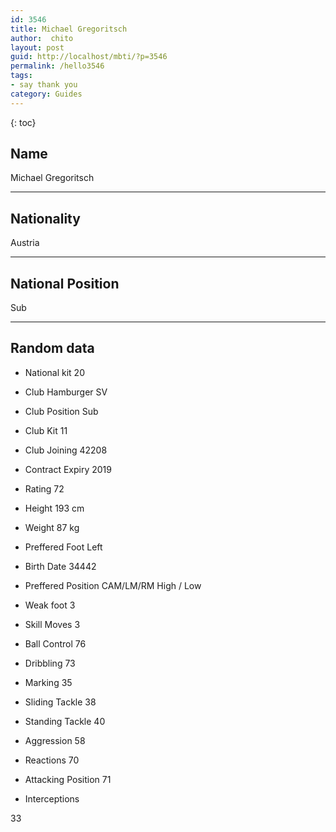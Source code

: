 ```yaml
---
id: 3546
title: Michael Gregoritsch
author:  chito 
layout: post
guid: http://localhost/mbti/?p=3546
permalink: /hello3546
tags:
- say thank you
category: Guides
---
```



{: toc}


## Name  
Michael Gregoritsch 

* * *

## Nationality  
Austria 

* * *

## National Position  
Sub 

* * *

## Random data 

  * National kit 
20 

  * Club 
Hamburger SV 

  * Club Position 
Sub 

  * Club Kit 
11 

  * Club Joining 
42208 

  * Contract Expiry 
2019 

  * Rating 
72 

  * Height 
193 cm 

  * Weight 
87 kg 

  * Preffered Foot 
Left 

  * Birth Date 
34442 

  * Preffered Position 
CAM/LM/RM High / Low 

  * Weak foot 
3 

  * Skill Moves 
3 

  * Ball Control 
76 

  * Dribbling 
73 

  * Marking 
35 

  * Sliding Tackle 
38 

  * Standing Tackle 
40 

  * Aggression 
58 

  * Reactions 
70 

  * Attacking Position 
71 

  * Interceptions 

33</ul>